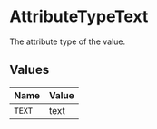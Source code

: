 # AttributeTypeText

The attribute type of the value.


## Values

| Name   | Value  |
| ------ | ------ |
| `TEXT` | text   |
